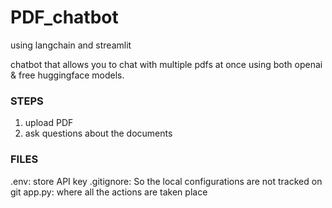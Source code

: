 # PDF_chatbot
using langchain and streamlit

chatbot that allows you to chat with multiple pdfs at once using both openai & free huggingface models.


### STEPS
1. upload PDF
2. ask questions about the documents

### FILES
.env: store API key
.gitignore: So the local configurations are not tracked on git
app.py: where all the actions are taken place


